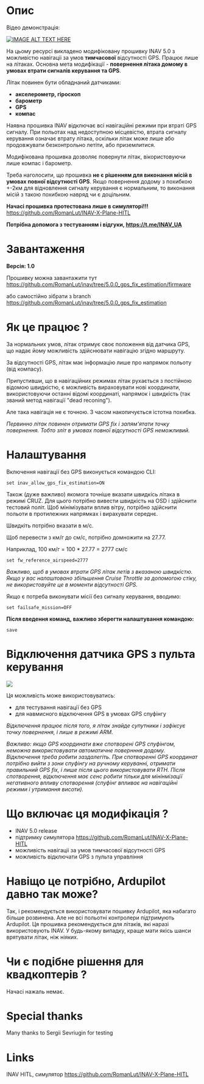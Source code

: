 # Опис

Відео демонстрація:

[![IMAGE ALT TEXT HERE](https://img.youtube.com/vi/MiOdIXQ3F5w/0.jpg)](https://www.youtube.com/watch?v=MiOdIXQ3F5w)

На цьому ресурсі викладено модифіковану прошивку INAV 5.0 з можливістю навігаціі за умов **тимчасової** відсутності GPS.
Працює лише на літаках.
Основна мета модифікації - **повернення літака домому в умовах втрати сигналів керування та GPS**.


Літак повинен бути обладнаний датчиками:
- **акселерометр, гіроскоп**
- **барометр**
- **GPS**
- **компас**


Наявна прошивка INAV відключає всі навігаційні режими при втраті GPS сигналу. При польотах над недоступною місцевістю, втрата сигналу керування означає втрату літака, оскільки літак може лише або продовжувати безконтрольно летіти, або приземлитися.

Модифікована прошивка дозволяє повернути літак, вікористовуючи лише компас і барометр.

Треба наголосити, що прошивка **не є рішенням для виконання місій в умовах повної відсутності GPS**. Якщо повернення додому з похибкою +-2км для відновлення сигналу керування є нормальним, то виконання місій з такою похибкою навряд чи є доцільним.

**Начасі прошивка протестована лише в симуляторі!!!** https://github.com/RomanLut/INAV-X-Plane-HITL

**Потрібна допомога з тестуванням і відгуки, https://t.me/INAV_UA**

# Завантаження

**Версія: 1.0**

Прошивку можна завантажити тут https://github.com/RomanLut/inav/tree/5.0.0_gps_fix_estimation/firmware

або самостійно зібрати з branch https://github.com/RomanLut/inav/tree/5.0.0_gps_fix_estimation

# Як це працює ?

За нормальних умов, літак отримує своє положення від датчика GPS, що надає йому можливість здійснювати навігацію згідно маршруту.

За відсутності GPS, літак має інформацію лише про напрямок польоту (від компасу).

Припустивши, що в навігаційних режимах літак рухається з постійною відомою швидкістю, є можливість вираховувати нові координати, використовуючи останні відомі координаті, напрямок і швидкість (так званий метод навігації "dead reconing").

Але така навігація не є точною. З часом накопичується істотна похибка.

*Первинно літак повинен отримати GPS fix і запям'ятати точку повернення. Тобто зліт в умовах повної відсутності GPS неможливий.*

# Налаштування

Включення навігації без GPS виконується командою CLI:

```set inav_allow_gps_fix_estimation=ON```

Також (дуже важливо) якомога точніше вказати швидкісь літака в режимі CRUZ. Для цього потрібно вивести швидкість на OSD і здійснити тестовий політ. Щоб мінімізувати вплив вітру, потрібно здійснити польоти в протилежних напрямках і вирахувати середнє.

Швидкіть потрібно вказати в м/с. 

Щоб перевести з км/г до см/с, потрібно домножити на 27.77.

Наприклад, 100 км/г = 100 * 27.77 = 2777 см/с

```set fw_reference_airspeed=2777```

*Важливо, щоб в умовах втрати GPS літак летів з вказаною швидкістю. Якщо у вас налаштовано збільшення Cruise Throttle за допомогою стіку, не використовуйте це в моменти відсутності GPS.*

Якщо є потреба виконувати місії без сигналу керування, вводимо:

```set failsafe_mission=OFF```

**Після введення команд, важливо зберегти налаштування командою:**

```save```

# Відключення датчика GPS з пульта керування

![](Screenshots/gps_off_box.png) 

Ця можливість може використовуватись:
- для тестування навігації без GPS
- для навмисного відключення GPS в умовах GPS спуфінгу

*Відключення працює після того, я літак знайде супутники і зафіксує точку повернення, і лише в режимі ARM.*

*Важливо: якщо GPS координати вже спотворені GPS спуфінгом, неможна використовувати автоматичне повернння додому. Відключення треба робити заздалегіть. При спотворенні GPS координат потрібно вийти з зони спуфінгу на ручному керуванні, отримати правильний GPS fix, і лише після цього використовувати RTH. Після спотворення, відключення має сенс робити тільки для мінінмізації негативного впливу спотворення (спуфінг впливає на навігаційні режими і утримання висоти).*

# Що включає ця модифікація ?

- INAV 5.0 release
- підтримку симулятора https://github.com/RomanLut/INAV-X-Plane-HITL
- можливість навігаціі за умов тимчасової відсутності GPS
- можливість відключати GPS з пульта управління


# Навіщо це потрібно, Ardupilot давно так може?

Так, і рекомендується використовувати пошивку Ardupilot, яка набагато більше розвинена. Але не всі польотні контролери підтримують Ardupilot. Ця прошивка рекомендується для літаків, які наразі використовують INAV. У будь-якому випадку, краще мати якісь шанси врятувати літак, ніж ніяких.

# Чи є подібне рішення для квадкоптерів ?

Начасі нажаль немає.


# Special thanks

Many thanks to Sergii Sevriugin for testing

# Links

INAV HITL, симулятор https://github.com/RomanLut/INAV-X-Plane-HITL
